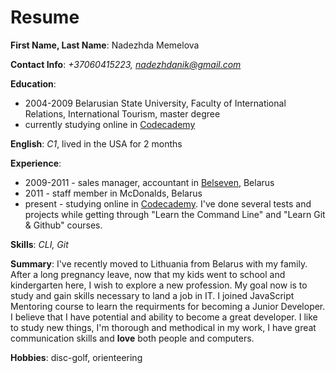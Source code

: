 # Resume


**First Name, Last Name**:	Nadezhda Memelova

**Contact Info**:	*+37060415223, nadezhdanik@gmail.com*

**Education**:	
- 2004-2009 Belarusian State University, Faculty of International Relations, International Tourism, master degree
- currently studying online in [Codecademy](http://codecademy.com)	
		 
**English**:		*C1*, lived in the USA for 2 months

**Experience**:	
- 2009-2011 - sales manager, accountant in [Belseven](http://belseven.by), Belarus 
- 2011 - staff member in McDonalds, Belarus
- present - studying online in [Codecademy](http://codecademy.com). I've done several tests and projects while getting through "Learn the Command Line" and "Learn Git & Github" courses. 
		  
**Skills**:	*CLI, Git* 

**Summary**:
I've recently moved to Lithuania from Belarus with my family. After a long pregnancy leave, now that my kids went to school and kindergarten 			here, I wish to explore a new profession. My goal now is to study and gain skills necessary to land a job in IT. I joined JavaScript Mentoring 			course to learn the requirments for becoming a Junior Developer.
I believe that I have potential and ability to become a great developer. I like to study new things, I'm thorough and methodical in my work, I 			have great communication skills and **love** both people and computers.

**Hobbies**: disc-golf, orienteering


